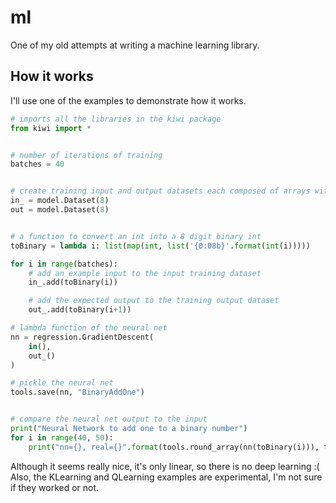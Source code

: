 # ml
One of my old attempts at writing a machine learning library.

## How it works

I'll use one of the examples to demonstrate how it works.
```python
# imports all the libraries in the kiwi package
from kiwi import *


# number of iterations of training
batches = 40


# create training input and output datasets each composed of arrays with 8 pieces of data
in_ = model.Dataset(8)
out = model.Dataset(8)


# a function to convert an int into a 8 digit binary int
toBinary = lambda i: list(map(int, list('{0:08b}'.format(int(i)))))

for i in range(batches):
	# add an example input to the input training dataset
	in_.add(toBinary(i))

	# add the expected output to the training output dataset
	out_.add(toBinary(i+1))

# lambda function of the neural net
nn = regression.GradientDescent(
	in(),
	out_()
)

# pickle the neural net
tools.save(nn, "BinaryAddOne")


# compare the neural net output to the input
print("Neural Network to add one to a binary number")
for i in range(40, 50):
	print("nn={}, real={}".format(tools.round_array(nn(toBinary(i))), toBinary(i)))
```

Although it seems really nice, it's only linear, so there is no deep learning :(
Also, the KLearning and QLearning examples are experimental, I'm not sure if they worked or not.
